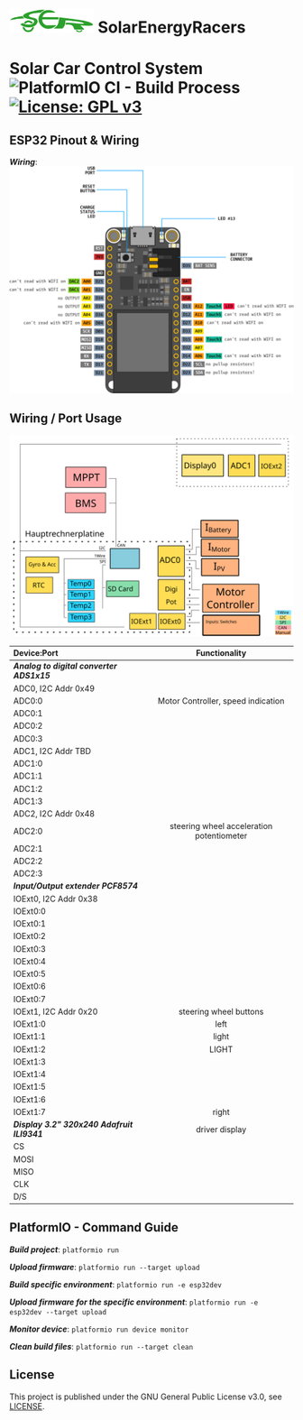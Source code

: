 # <img src="media/logo/logo_green.svg" alt="SER Logo" width="150"/> SolarEnergyRacers
# Solar Car Control System ![PlatformIO CI - Build Process](https://github.com/SolarEnergyRacers/solar_car_control_system/workflows/PlatformIO%20CI%20-%20Build%20Process/badge.svg?branch=master) [![License: GPL v3](https://img.shields.io/badge/License-GPLv3-blue.svg)](https://www.gnu.org/licenses/gpl-3.0)

## ESP32 Pinout & Wiring

***Wiring***:
![ESP32 Pinout](media/Adafruit-HUZZAH32-Feather-pinout.png "ESP32 Pinout")


## Wiring / Port Usage

![Device Diagram](media/device_diagram.svg "Device Diagram")


| Device:Port    | Functionality |
| :------------- | :-----------: |
| ***Analog to digital converter ADS1x15***  |  |
| ADC0, I2C Addr 0x49 |  |
| ADC0:0 | Motor Controller, speed indication |
| ADC0:1 |  |
| ADC0:2 |  |
| ADC0:3 |  |
| ADC1, I2C Addr TBD |  |
| ADC1:0 |  |
| ADC1:1 |  |
| ADC1:2 |  |
| ADC1:3 |  |
| ADC2, I2C Addr 0x48 |  |
| ADC2:0 | steering wheel acceleration potentiometer |
| ADC2:1 |  |
| ADC2:2 |  |
| ADC2:3 |  |
| ***Input/Output extender PCF8574***  |  |
| IOExt0, I2C Addr 0x38 |   |
| IOExt0:0 |  |
| IOExt0:1 |  |
| IOExt0:2 |  |
| IOExt0:3 |  |
| IOExt0:4 |  |
| IOExt0:5 |  |
| IOExt0:6 |  |
| IOExt0:7 |  |
| IOExt1, I2C Addr 0x20 | steering wheel buttons  |
| IOExt1:0 | left |
| IOExt1:1 | light |
| IOExt1:2 | LIGHT |
| IOExt1:3 |  |
| IOExt1:4 |  |
| IOExt1:5 |  |
| IOExt1:6 |  |
| IOExt1:7 | right |
| ***Display 3.2" 320x240 Adafruit ILI9341*** | driver display |
| CS  | |
| MOSI| |
| MISO| |
| CLK | |
| D/S | |

## PlatformIO - Command Guide

***Build project***: `platformio run`

***Upload firmware***: `platformio run --target upload`

***Build specific environment***: `platformio run -e esp32dev`

***Upload firmware for the specific environment***: `platformio run -e esp32dev --target upload`

***Monitor device***: `platformio run device monitor`

***Clean build files***: `platformio run --target clean`

## License

This project is published under the GNU General Public License v3.0, see [LICENSE](LICENSE).
